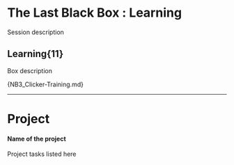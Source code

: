 # The Last Black Box : Learning
Session description

## Learning{11}
Box description

{NB3_Clicker-Training.md}

---

# Project
#### Name of the project
Project tasks listed here
